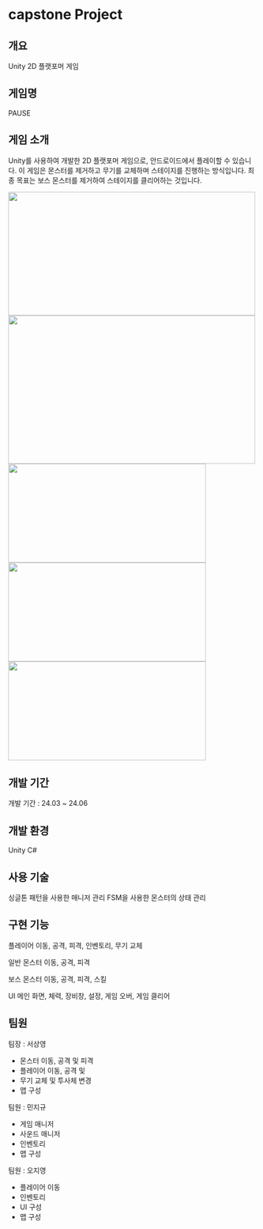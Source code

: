 # capstone Project

## 개요

Unity 2D 플랫포머 게임

## 게임명

PAUSE

## 게임 소개
Unity를 사용하여 개발한 2D 플랫포머 게임으로, 안드로이드에서 플레이할 수 있습니다.
이 게임은 몬스터를 제거하고 무기를 교체하며 스테이지를 진행하는 방식입니다.
최종 목표는 보스 몬스터를 제거하여 스테이지를 클리어하는 것입니다.

<img src="https://github.com/user-attachments/assets/7c065b9f-2de5-41d4-b90e-505ddd344f78" width="500" height="250"/>
<img src="https://github.com/user-attachments/assets/070ece04-c692-4445-a1b1-7a759ffd9777" width="500" height="300"/>
<img src="https://github.com/user-attachments/assets/f1467cb5-f797-4b38-a0bc-857e37693a81" width="400" height="200"/>
<img src="https://github.com/user-attachments/assets/05b7ac0d-1a82-409b-a103-7763ae73597e" width="400" height="200"/>
<img src="https://github.com/user-attachments/assets/e9744254-c9a6-48c2-a82a-0ef38902ef4c" width="400" height="200"/>

## 개발 기간

개발 기간 : 24.03 ~ 24.06

## 개발 환경

Unity
C#

## 사용 기술

싱글톤 패턴을 사용한 매니저 관리
FSM을 사용한 몬스터의 상태 관리

## 구현 기능

플레이어
  이동, 공격, 피격, 인벤토리, 무기 교체

일반 몬스터
  이동, 공격, 피격

보스 몬스터
  이동, 공격, 피격, 스킬

UI
  메인 화면, 체력, 장비창, 설정, 게임 오버, 게임 클리어

## 팀원

팀장 : 서상영
* 몬스터 이동, 공격 및 피격
* 플레이어 이동, 공격 및
* 무기 교체 및 투사체 변경
* 맵 구성
  
팀원 : 민지규
* 게임 매니저
* 사운드 매니저
* 인벤토리
* 맵 구성
  
팀원 : 오지영 
* 플레이어 이동
* 인벤토리
* UI 구성
* 맵 구성


